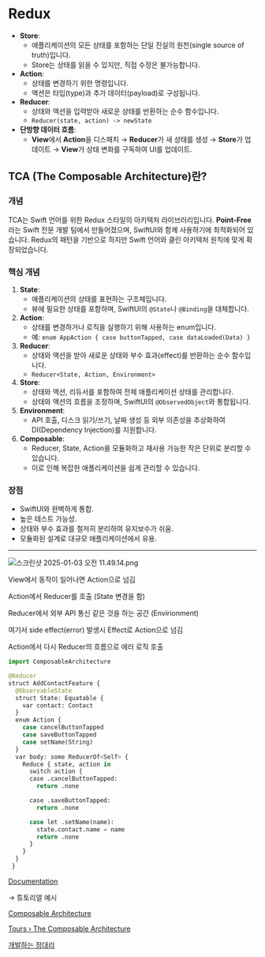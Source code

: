 # Redux

- **Store**:
  - 애플리케이션의 모든 상태를 포함하는 단일 진실의 원천(single source of truth)입니다.
  - Store는 상태를 읽을 수 있지만, 직접 수정은 불가능합니다.
- **Action**:
  - 상태를 변경하기 위한 명령입니다.
  - 액션은 타입(type)과 추가 데이터(payload)로 구성됩니다.
- **Reducer**:
  - 상태와 액션을 입력받아 새로운 상태를 반환하는 순수 함수입니다.
  - `Reducer(state, action) -> newState`
- **단방향 데이터 흐름**:
  - **View**에서 **Action**을 디스패치 → **Reducer**가 새 상태를 생성 → **Store**가 업데이트 → **View**가 상태 변화를 구독하여 UI를 업데이트.

## **TCA (The Composable Architecture)란?**

### **개념**

TCA는 Swift 언어를 위한 Redux 스타일의 아키텍처 라이브러리입니다. **Point-Free**라는 Swift 전문 개발 팀에서 만들어졌으며, SwiftUI와 함께 사용하기에 최적화되어 있습니다. Redux의 패턴을 기반으로 하지만 Swift 언어와 클린 아키텍처 원칙에 맞게 확장되었습니다.

### **핵심 개념**

1. **State**:
   - 애플리케이션의 상태를 표현하는 구조체입니다.
   - 뷰에 필요한 상태를 포함하며, SwiftUI의 `@State`나 `@Binding`을 대체합니다.
2. **Action**:
   - 상태를 변경하거나 로직을 실행하기 위해 사용하는 enum입니다.
   - 예: `enum AppAction { case buttonTapped, case dataLoaded(Data) }`
3. **Reducer**:
   - 상태와 액션을 받아 새로운 상태와 부수 효과(effect)를 반환하는 순수 함수입니다.
   - `Reducer<State, Action, Environment>`
4. **Store**:
   - 상태와 액션, 리듀서를 포함하여 전체 애플리케이션 상태를 관리합니다.
   - 상태와 액션의 흐름을 조정하며, SwiftUI의 `@ObservedObject`와 통합됩니다.
5. **Environment**:
   - API 호출, 디스크 읽기/쓰기, 날짜 생성 등 외부 의존성을 추상화하여 DI(Dependency Injection)를 지원합니다.
6. **Composable**:
   - Reducer, State, Action을 모듈화하고 재사용 가능한 작은 단위로 분리할 수 있습니다.
   - 이로 인해 복잡한 애플리케이션을 쉽게 관리할 수 있습니다.

### **장점**

- SwiftUI와 완벽하게 통합.
- 높은 테스트 가능성.
- 상태와 부수 효과를 철저히 분리하여 유지보수가 쉬움.
- 모듈화된 설계로 대규모 애플리케이션에서 유용.

---

![스크린샷 2025-01-03 오전 11.49.14.png](https://prod-files-secure.s3.us-west-2.amazonaws.com/2a65dd92-1694-460a-a843-42f41adf38d8/37a1a6e3-0b91-4941-9092-cf87ee1c55bf/%E1%84%89%E1%85%B3%E1%84%8F%E1%85%B3%E1%84%85%E1%85%B5%E1%86%AB%E1%84%89%E1%85%A3%E1%86%BA_2025-01-03_%E1%84%8B%E1%85%A9%E1%84%8C%E1%85%A5%E1%86%AB_11.49.14.png)

View에서 동작이 일어나면 Action으로 넘김

Action에서 Reducer를 호출 (State 변경을 함)

Reducer에서 외부 API 통신 같은 것을 하는 공간 (Envirionment)

여기서 side effect(error) 발생시 Effect로 Action으로 넘김

Action에서 다시 Reducer의 흐름으로 에러 로직 호출

```python
import ComposableArchitecture

@Reducer
struct AddContactFeature {
  @ObservableState
  struct State: Equatable {
    var contact: Contact
  }
  enum Action {
    case cancelButtonTapped
    case saveButtonTapped
    case setName(String)
  }
  var body: some ReducerOf<Self> {
    Reduce { state, action in
      switch action {
      case .cancelButtonTapped:
        return .none

      case .saveButtonTapped:
        return .none

      case let .setName(name):
        state.contact.name = name
        return .none
      }
    }
  }
 }
```

[Documentation](https://pointfreeco.github.io/swift-composable-architecture/main/tutorials/composablearchitecture/02-03-testingpresentation)

→ 튜토리얼 예시

[Composable Architecture](https://www.pointfree.co/collections/composable-architecture)

[Tours › The Composable Architecture](https://www.pointfree.co/collections/tours/composable-architecture-1-0)

[개발하는 정대리](https://www.notion.so/1708075a295880718be5d558759dd7c9?pvs=21)
